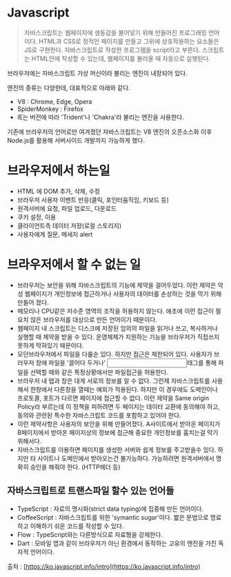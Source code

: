 # Javascript

> 자바스크립트는 웹페이지에 생동감을 불어넣기 위해 만들어진 프로그래밍 언어이다.
HTML과 CSS로 정적인 페이지를 만들고 그위에 상호작용하는 요소들은 JS로 구현한다.
자바스크립트로 작성한 프로그램을 script라고 부른다. 스크립트는 HTML안에 작성할 수 있는데, 웹페이지를 불러올 때 자동으로 실행된다.

브라우저에는 자바스크립트 가상 머신이라 불리는 엔진이 내장되어 있다. 

엔진의 종류는 다양한데, 대표적으로 아래와 같다.

- V8 : Chrome, Edge, Opera
- SpiderMonkey : Firefox
- IE는 버전에 따라 'Trident'나 'Chakra'라 불리는 엔진을 사용한다.

기존에 브라우저의 언어로만 여겨졌던 자바스크립트는 V8 엔진의 오픈소스화 이후 Node.js를 활용해 서버사이드 개발까지 가능하게 했다. 

# 브라우저에서 하는일

- HTML 에 DOM 추가, 삭제, 수정
- 브라우저 사용자 이벤트 반응(클릭, 포인터움직임, 키보드 등)
- 원격서버에 요청, 파일 업로드, 다운로드
- 쿠키 설정, 이용
- 클라이언트측 데이터 저장(로컬 스토리지)
- 사용자에게 질문, 메세지 alert

# 브라우저에서 할 수 없는 일

- 브라우저는 보안을 위해 자바스크립트의 기능에 제약을 걸어두었다. 이런 제약은 악성 웹페이지가 개인정보에 접근하거나 사용자의 데이터를 손상하는 것을 막기 위해 만들어 졌다.
- 메모리나 CPU같은 저수준 영역의 조작을 허용하지 않는다. 애초에 이런 접근이 필요치 않은 브라우저를 대상으로 만든 언어이기 때문이다.
- 웹페이지 내 스크립트는 디스크에 저장된 임의의 파일을 읽거나 쓰고, 복사하거나 실행할 때 제약을 받을 수 있다. 운영체제가 지원하는 기능을 브라우저가 직접쓰지 못하게 막혀있기 때문이다.
- 모던브라우저에서 파일을 다룰순 있다. 하지만 접근은 제한되어 있다. 사용자가 브러우저 창에 파일을 '끌어다 두거나' <input>태그를 통해 파일을 선택할 때와 같은 특정상황에서만 파일접근을 허용한다.
- 브라우저 내 탭과 창은 대게 서로의 정보를 알 수 없다. 그런제 자바스크립트를 사용해서 한창에서 다른창을 열때는 예외가 적용된다. 하지만 이 경우에도 도메인이나 프로토콜, 포트가 다르면 페이지에 접근할 수 없다. 이런 제약을 Same origin Policy라 부르는데 이 정책을 피하려면 두 페이지는 데이터 교환에 동의해야 하고, 동의와 관련된 특수한 자바스크립트 코드를 포함하고 있어야 한다.
- 이런 제약사항은 사용자의 보안을 위해 만들어졌다. A사이트에서 받아온 페이지가 B페이지에서 받아온 페이지상의 정보에 접근해 중요한 개인정보를 훔치는걸 막기 위해서다.
- 자바스크립트를 이용하면 페이지를 생성한 서버와 쉽게 정보를 주고받을수 있다. 하지만 타 사이트나 도메인에서 받아오는건 불가능하다. 가능하려면 원격서버에서 명확히 승인을 해줘야 한다. (HTTP헤더 등)

## 자바스크립트로 트랜스파일 할수 있는 언어들

- TypeScript : 자료의 명시화(strict data typing)에 집중해 만든 언어이다.
- CoffeeScript : 자바스크립트를 위한 'symantic sugar'이다. 짧은 문법으로 명료하고 이해하기 쉬운 코드를 작성할 수 있다.
- Flow : TypeScript와는 다른방식으로 자료형을 강제한다.
- Dart : 모바일 앱과 같이 브라우저가 아닌 환경에서 동작하는 고유의 엔진을 가진 독자적 언어이다.

출처 : [https://ko.javascript.info/intro](https://ko.javascript.info/intro)
